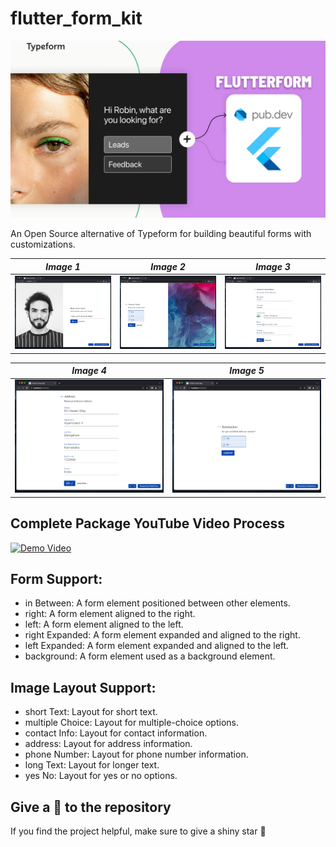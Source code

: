 # flutter_form_kit

![FlutterForm](./images/FlutterForm.png)

An Open Source alternative of Typeform for building beautiful forms with customizations.

| **_Image 1_**                 | **_Image 2_**                 | **_Image 3_**                 |
|-------------------------------|-------------------------------|-------------------------------|
| ![Demo 1](./images/demo1.png) | ![Demo 2](./images/demo2.png) | ![Demo 3](./images/demo3.png) |

| **_Image 4_**                 | **_Image 5_**                 |
|-------------------------------|-------------------------------|
| ![Demo 4](./images/demo4.png) | ![Demo 5](./images/demo5.png) |

## Complete Package YouTube Video Process

[![Demo Video](https://img.youtube.com/vi/YOUR_VIDEO_ID/0.jpg)](https://www.youtube.com/watch?v=YOUR_VIDEO_ID)

## Form Support:

- in Between: A form element positioned between other elements.
- right: A form element aligned to the right.
- left: A form element aligned to the left.
- right Expanded: A form element expanded and aligned to the right.
- left Expanded: A form element expanded and aligned to the left.
- background: A form element used as a background element.

## Image Layout Support:

- short Text: Layout for short text.
- multiple Choice: Layout for multiple-choice options.
- contact Info: Layout for contact information.
- address: Layout for address information.
- phone Number: Layout for phone number information.
- long Text: Layout for longer text.
- yes No: Layout for yes or no options.

## Give a 🤩 to the repository

If you find the project helpful, make sure to give a shiny star 🌟